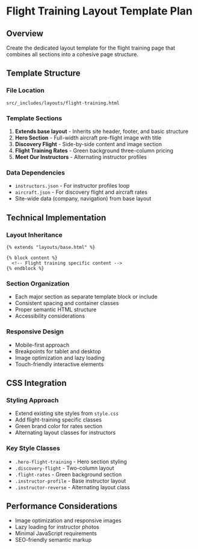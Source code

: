 # Flight Training Layout Template Plan

## Overview
Create the dedicated layout template for the flight training page that combines all sections into a cohesive page structure.

## Template Structure

### File Location
`src/_includes/layouts/flight-training.html`

### Template Sections
1. **Extends base layout** - Inherits site header, footer, and basic structure
2. **Hero Section** - Full-width aircraft pre-flight image with title
3. **Discovery Flight** - Side-by-side content and image section
4. **Flight Training Rates** - Green background three-column pricing
5. **Meet Our Instructors** - Alternating instructor profiles

### Data Dependencies
- `instructors.json` - For instructor profiles loop
- `aircraft.json` - For discovery flight and aircraft rates
- Site-wide data (company, navigation) from base layout

## Technical Implementation

### Layout Inheritance
```nunjucks
{% extends "layouts/base.html" %}

{% block content %}
  <!-- Flight training specific content -->
{% endblock %}
```

### Section Organization
- Each major section as separate template block or include
- Consistent spacing and container classes
- Proper semantic HTML structure
- Accessibility considerations

### Responsive Design
- Mobile-first approach
- Breakpoints for tablet and desktop
- Image optimization and lazy loading
- Touch-friendly interactive elements

## CSS Integration

### Styling Approach
- Extend existing site styles from `style.css`
- Add flight-training specific classes
- Green brand color for rates section
- Alternating layout classes for instructors

### Key Style Classes
- `.hero-flight-training` - Hero section styling
- `.discovery-flight` - Two-column layout
- `.flight-rates` - Green background section
- `.instructor-profile` - Base instructor layout
- `.instructor-reverse` - Alternating layout class

## Performance Considerations
- Image optimization and responsive images
- Lazy loading for instructor photos
- Minimal JavaScript requirements
- SEO-friendly semantic markup